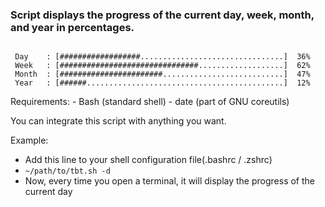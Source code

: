 ### Script displays the progress of the current day, week, month, and year in percentages.

```
 
 Day    : [##################................................]  36%
 Week   : [###############################...................]  62%
 Month  : [#######################...........................]  47%
 Year   : [######............................................]  12%

 ```

Requirements:
    - Bash (standard shell)
    - date (part of GNU coreutils)


You can integrate this script with anything you want.

Example:
- Add this line to your shell configuration file(.bashrc / .zshrc)
- `` ~/path/to/tbt.sh -d ``
- Now, every time you open a terminal, it will display the progress of the current day
